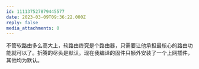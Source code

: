 ```yaml
---
id: 111137527879445577
date: 2023-03-09T09:36:22.000Z
reply: false
media_attachments: 0
---
```


不管软路由多么高大上，软路由终究是个路由器，只需要让他承担最核心的路由功能就可以了。折腾的尽头是默认。现在我编译的固件只额外安装了一个上网插件，其他均为默认。

